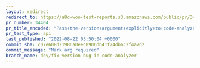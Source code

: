 ```yaml
---
layout: redirect
redirect_to: https://a8c-woo-test-reports.s3.amazonaws.com/public/pr/34404/api/index.html
pr_number: 34404
pr_title_encoded: "Pass+the+version+argument+explicitly+to+code-analyzer%2C+introduce+a+new+command+that+determines+latest+major%2Fminor"
pr_test_type: api
last_published: "2022-08-22 03:50:04 +0000"
commit_sha: c07e608d21986a0eec8906db41f24db6c2f4a7d2
commit_message: "Mark arg required"
branch_name: dev/fix-version-bug-in-code-analyzer
---
```

